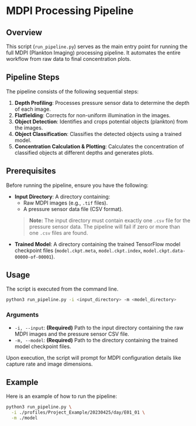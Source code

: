 # MDPI Processing Pipeline

## Overview

This script (`run_pipeline.py`) serves as the main entry point for running the full MDPI (Plankton Imaging) processing pipeline. It automates the entire workflow from raw data to final concentration plots.

## Pipeline Steps

The pipeline consists of the following sequential steps:

1.  **Depth Profiling**: Processes pressure sensor data to determine the depth of each image.
2.  **Flatfielding**: Corrects for non-uniform illumination in the images.
3.  **Object Detection**: Identifies and crops potential objects (plankton) from the images.
4.  **Object Classification**: Classifies the detected objects using a trained model.
5.  **Concentration Calculation & Plotting**: Calculates the concentration of classified objects at different depths and generates plots.

## Prerequisites

Before running the pipeline, ensure you have the following:

*   **Input Directory**: A directory containing:
    *   Raw MDPI images (e.g., `.tif` files).
    *   A pressure sensor data file (CSV format).
    > **Note:** The input directory must contain exactly one `.csv` file for the pressure sensor data. The pipeline will fail if zero or more than one `.csv` files are found.
*   **Trained Model**: A directory containing the trained TensorFlow model checkpoint files (`model.ckpt.meta`, `model.ckpt.index`, `model.ckpt.data-00000-of-00001`).

## Usage

The script is executed from the command line.

```bash
python3 run_pipeline.py -i <input_directory> -m <model_directory>
```

### Arguments

*   `-i, --input`: **(Required)** Path to the input directory containing the raw MDPI images and the pressure sensor CSV file.
*   `-m, --model`: **(Required)** Path to the directory containing the trained model checkpoint files.

Upon execution, the script will prompt for MDPI configuration details like capture rate and image dimensions.

## Example

Here is an example of how to run the pipeline:

```bash
python3 run_pipeline.py \
  -i ./profiles/Project_Example/20230425/day/E01_01 \
  -m ./model
```

